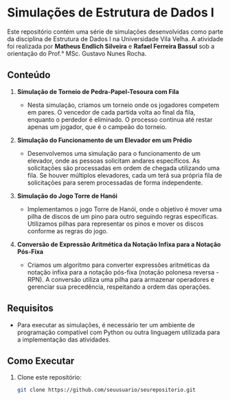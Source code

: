 # Simulações de Estrutura de Dados I

Este repositório contém uma série de simulações desenvolvidas como parte da disciplina de Estrutura de Dados I na Universidade Vila Velha. A atividade foi realizada por **Matheus Endlich Silveira** e **Rafael Ferreira Bassul** sob a orientação do Prof.° MSc. Gustavo Nunes Rocha.

## Conteúdo

1. **Simulação de Torneio de Pedra-Papel-Tesoura com Fila**
    - Nesta simulação, criamos um torneio onde os jogadores competem em pares. O vencedor de cada partida volta ao final da fila, enquanto o perdedor é eliminado. O processo continua até restar apenas um jogador, que é o campeão do torneio.
  
2. **Simulação do Funcionamento de um Elevador em um Prédio**
    - Desenvolvemos uma simulação para o funcionamento de um elevador, onde as pessoas solicitam andares específicos. As solicitações são processadas em ordem de chegada utilizando uma fila. Se houver múltiplos elevadores, cada um terá sua própria fila de solicitações para serem processadas de forma independente.
  
3. **Simulação do Jogo Torre de Hanói**
    - Implementamos o jogo Torre de Hanói, onde o objetivo é mover uma pilha de discos de um pino para outro seguindo regras específicas. Utilizamos pilhas para representar os pinos e mover os discos conforme as regras do jogo.
  
4. **Conversão de Expressão Aritmética da Notação Infixa para a Notação Pós-Fixa**
    - Criamos um algoritmo para converter expressões aritméticas da notação infixa para a notação pós-fixa (notação polonesa reversa - RPN). A conversão utiliza uma pilha para armazenar operadores e gerenciar sua precedência, respeitando a ordem das operações.

## Requisitos
- Para executar as simulações, é necessário ter um ambiente de programação compatível com Python ou outra linguagem utilizada para a implementação das atividades.

## Como Executar
1. Clone este repositório:
   ```bash
   git clone https://github.com/seuusuario/seurepositorio.git
